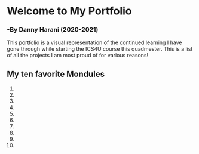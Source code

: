 # Welcome to My Portfolio  
### -By Danny Harani (2020-2021) 

This portfolio is a visual representation of the continued learning I have gone through while starting the ICS4U course this quadmester.
This is a list of all the projects I am most proud of for various reasons!

## My ten favorite Mondules

1. 
2. 
3. 
4. 
5. 
6. 
7. 
8.
9. 
10.
